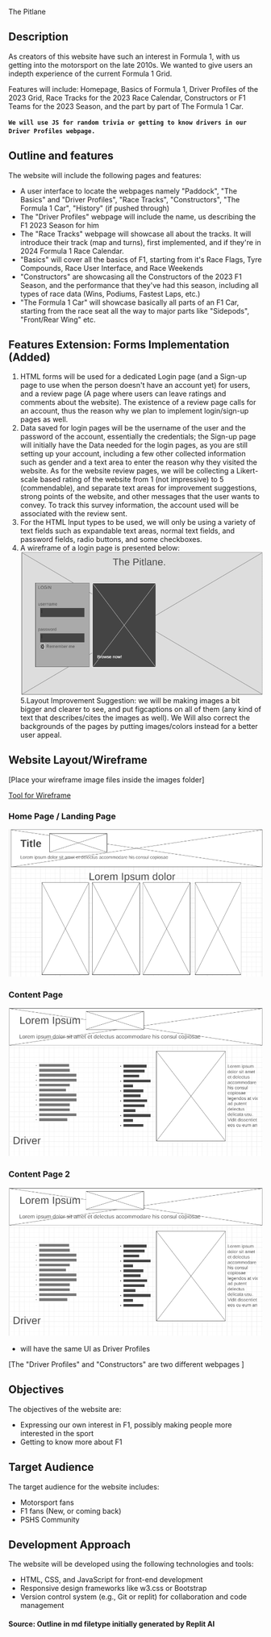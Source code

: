 The Pitlane

## Description
As creators of this website have such an interest in Formula 1, with us getting into the motorsport on the late 2010s. We wanted to give users an indepth experience of the current Formula 1 Grid.

Features will include: Homepage, Basics of Formula 1, Driver Profiles of the 2023 Grid, Race Tracks for the 2023 Race Calendar, Constructors or F1 Teams for the 2023 Season, and the part by part of The Formula 1 Car.

**`We will use JS for random trivia or getting to know drivers in our Driver Profiles webpage.`**

## Outline and features
The website will include the following pages and features:
- A user interface to locate the webpages namely "Paddock", "The Basics" and "Driver Profiles", "Race Tracks", "Constructors", "The Formula 1 Car", "History" (if pushed through)
- The "Driver Profiles" webpage will include the name, us describing the F1 2023 Season for him 
- The "Race Tracks" webpage will showcase all about the tracks. It will introduce their track (map and turns), first implemented, and if they're in 2024 Formula 1 Race Calendar.
- "Basics" will cover all the basics of F1, starting from it's Race Flags, Tyre Compounds, Race User Interface, and Race Weekends
- "Constructors" are showcasing all the Constructors of the 2023 F1 Season, and the performance that they've had this season, including all types of race data (Wins, Podiums, Fastest Laps, etc.)
- "The Formula 1 Car" will showcase basically all parts of an F1 Car, starting from the race seat all the way to major parts like "Sidepods", "Front/Rear Wing" etc. 

## Features Extension: Forms Implementation (Added)
1. HTML forms will be used for a dedicated Login page (and a Sign-up page to use when the person doesn't have an account yet) for users, and a review page (A page where users can leave ratings and comments about the website). The existence of a review page calls for an account, thus the reason why we plan to implement login/sign-up pages as well.
2. Data saved for login pages will be the username of the user and the password of the account, essentially the credentials;
   the Sign-up page will initially have the Data needed for the login pages, as you are still setting up your account, including a few other collected information such as gender and a text area to enter the reason why they visited the website.
   As for the website review pages, we will be collecting a Likert-scale based rating of the website from 1 (not impressive) to 5 (commendable), and separate text areas for improvement suggestions, strong points of the website, and other messages that the user wants to convey. To track this survey information, the account used will be associated with the review sent.
3. For the HTML Input types to be used, we will only be using a variety of text fields such as expandable text areas, normal text fields, and password fields, radio buttons, and some checkboxes.
4. A wireframe of a login page is presented below:
   ![LoginPage](images/login_wireframe.png)
5.Layout Improvement Suggestion: we will be making images a bit bigger and clearer to see, and put figcaptions on all of them (any kind of text that describes/cites the images as well). We Will also correct the backgrounds of the pages by putting images/colors instead for a better user appeal.


## Website Layout/Wireframe

[Place your wireframe image files inside the images folder]

[Tool for Wireframe](https://wireframe.cc/)

### Home Page / Landing Page ###
![Paddock](wireframe_homepage.png)

### Content Page ###
![Driver Profiles](wireframe_driverpage.png)

### Content Page 2 ###
![Race Tracks](wireframe_driverpage.png)
- will have the same UI as Driver Profiles 

[The "Driver Profiles" and "Constructors" are two different webpages ]

## Objectives
The objectives of the website are:
- Expressing our own interest in F1, possibly making people more interested in the sport
- Getting to know more about F1  

## Target Audience
The target audience for the website includes:
- Motorsport fans
- F1 fans (New, or coming back)
- PSHS Community

## Development Approach
The website will be developed using the following technologies and tools:
- HTML, CSS, and JavaScript for front-end development
- Responsive design frameworks like w3.css or Bootstrap
- Version control system (e.g., Git or replit) for collaboration and code management

#### Source: Outline in md filetype initially generated by Replit AI